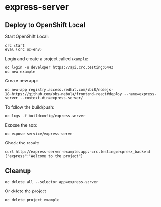 # express-server

## Deploy to OpenShift Local

Start OpenShift Local:
```console
crc start
eval (crc oc-env)
```

Login and create a project called `example`:
```console
oc login -u developer https://api.crc.testing:6443
oc new example 
```

Create new app:
```console
oc new-app registry.access.redhat.com/ubi8/nodejs-18~https://github.com/obs-nebula/frontend-react#deploy --name=express-server --context-dir=express-server/
```

To follow the build/push:
```console
oc logs -f buildconfig/express-server
```

Expose the app:
```console
oc expose service/express-server
```

Check the result:
```console
curl http://express-server-example.apps-crc.testing/express_backend
{"express":"Welcome to the project"}
```

## Cleanup

```console
oc delete all --selector app=express-server
```

Or delete the project

```console
oc delete project example
```